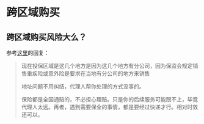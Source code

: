# 跨区域购买

## 跨区域购买风险大么？

参考[这里](ttps://www.zhihu.com/question/39511982)的回复：

> 现在投保区域是这几个地方是因为这几个地方有分公司，因为保监会规定销售重疾险或意外险是要求在当地有分公司的地方来销售
>
> 地址问题不用纠结，代理人帮你处理的方式没事的。
>
> 保险都是全国通赔的，不必担心理赔。只是你的后续服务可能跟不上，毕竟代理人太远。再者，遇到需要保全的事情，都是要经过快递才行。相对时效还可以。
